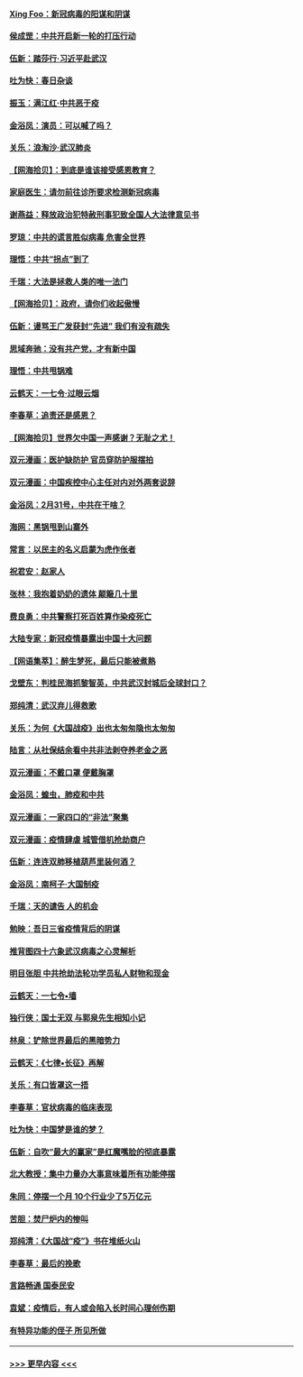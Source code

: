 #### [Xing Foo：新冠病毒的阳谋和阴谋](../pages/nsc993/n11936086.md?t=03131831) 
#### [侯成罡：中共开启新一轮的打压行动](../pages/nsc993/n11935730.md?t=03131831) 
#### [伍新：踏莎行‧习近平赴武汉](../pages/nsc993/n11935157.md?t=03131831) 
#### [吐为快：春日杂谈](../pages/nsc993/n11934776.md?t=03131831) 
#### [振玉：满江红‧中共恶于疫](../pages/nsc993/n11934647.md?t=03131831) 
#### [金浴凤：演员：可以喊了吗？](../pages/nsc993/n11934602.md?t=03131831) 
#### [关乐：浪淘沙·武汉肺炎](../pages/nsc993/n11931792.md?t=03131831) 
#### [【网海拾贝】：到底是谁该接受感恩教育？](../pages/nsc993/n11931552.md?t=03131831) 
#### [家庭医生：请勿前往诊所要求检测新冠病毒](../pages/nsc993/n11929190.md?t=03131831) 
#### [谢燕益：释放政治犯特赦刑事犯致全国人大法律意见书](../pages/nsc993/n11928978.md?t=03131831) 
#### [罗琼：中共的谎言胜似病毒 危害全世界](../pages/nsc993/n11922636.md?t=03131831) 
#### [理悟：中共“拐点”到了](../pages/nsc993/n11928496.md?t=03131831) 
#### [千瑞：大法是拯救人类的唯一法门](../pages/nsc993/n11927637.md?t=03131831) 
#### [【网海拾贝】：政府，请你们收起傲慢](../pages/nsc993/n11926932.md?t=03131831) 
#### [伍新：谩骂王广发获封“先进” 我们有没有疏失](../pages/nsc993/n11926101.md?t=03131831) 
#### [思域奔驰：没有共产党，才有新中国](../pages/nsc993/n11926058.md?t=03131831) 
#### [理悟：中共甩锅难](../pages/nsc993/n11925355.md?t=03131831) 
#### [云鹤天：一七令·过眼云烟](../pages/nsc993/n11925284.md?t=03131831) 
#### [李春草：追责还是感恩？](../pages/nsc993/n11925274.md?t=03131831) 
#### [【网海拾贝】世界欠中国一声感谢？无耻之尤！](../pages/nsc993/n11925239.md?t=03131831) 
#### [双元漫画：医护缺防护 官员穿防护服摆拍](../pages/nsc993/n11923899.md?t=03131831) 
#### [双元漫画：中国疾控中心主任对内对外两套说辞](../pages/nsc993/n11921994.md?t=03131831) 
#### [金浴凤：2月31号，中共在干啥？](../pages/nsc993/n11922706.md?t=03131831) 
#### [海网：黑锅甩到山寨外](../pages/nsc993/n11922688.md?t=03131831) 
#### [常言：以民主的名义启蒙为虎作伥者](../pages/nsc993/n11922217.md?t=03131831) 
#### [祝君安：赵家人](../pages/nsc993/n11922209.md?t=03131831) 
#### [张林：我抱着奶奶的遗体 颠簸几十里](../pages/nsc993/n11920945.md?t=03131831) 
#### [费良勇：中共警察打死百姓算作染疫死亡](../pages/nsc993/n11919264.md?t=03131831) 
#### [大陆专家：新冠疫情暴露出中国十大问题](../pages/nsc993/n11919187.md?t=03131831) 
#### [【网语集萃】：醉生梦死，最后只能被煮熟](../pages/nsc993/n11918994.md?t=03131831) 
#### [戈壁东：判桂民海抓黎智英，中共武汉封城后全球封口？](../pages/nsc993/n11917982.md?t=03131831) 
#### [郑纯清：武汉弃儿得救歌](../pages/nsc993/n11917881.md?t=03131831) 
#### [关乐：为何《大国战疫》出也太匆匆隐也太匆匆](../pages/nsc993/n11917792.md?t=03131831) 
#### [陆言：从社保结余看中共非法剥夺养老金之恶](../pages/nsc993/n11917084.md?t=03131831) 
#### [双元漫画：不戴口罩 便戴胸罩](../pages/nsc993/n11916447.md?t=03131831) 
#### [金浴凤：蝗虫，肺疫和中共](../pages/nsc993/n11916904.md?t=03131831) 
#### [双元漫画：一家四口的“非法”聚集](../pages/nsc993/n11916378.md?t=03131831) 
#### [双元漫画：疫情肆虐 城管借机抢劫商户](../pages/nsc993/n11916310.md?t=03131831) 
#### [伍新：连连双肺移植葫芦里装何酒？](../pages/nsc993/n11913667.md?t=03131831) 
#### [金浴凤：南柯子·大国制疫](../pages/nsc993/n11913657.md?t=03131831) 
#### [千瑞：天的谴告  人的机会](../pages/nsc993/n11913309.md?t=03131831) 
#### [勉映：吾日三省疫情背后的阴谋](../pages/nsc993/n11913079.md?t=03131831) 
#### [推背图四十六象武汉病毒之心灵解析](../pages/nsc993/n11911761.md?t=03131831) 
#### [明目张胆 中共抢劫法轮功学员私人财物和现金](../pages/nsc993/n11910262.md?t=03131831) 
#### [云鹤天：一七令▪墙](../pages/nsc993/n11910627.md?t=03131831) 
#### [独行侠：国士无双 与郭泉先生相知小记](../pages/nsc993/n11910613.md?t=03131831) 
#### [林泉：铲除世界最后的黑暗势力](../pages/nsc993/n11909320.md?t=03131831) 
#### [云鹤天：《七律▪长征》再解](../pages/nsc993/n11909327.md?t=03131831) 
#### [关乐：有口皆罩这一捂](../pages/nsc993/n11908393.md?t=03131831) 
#### [李春草：官状病毒的临床表现](../pages/nsc993/n11908339.md?t=03131831) 
#### [吐为快：中国梦是谁的梦？](../pages/nsc993/n11906564.md?t=03131831) 
#### [伍新：自吹“最大的赢家”是红魔嘴脸的彻底暴露](../pages/nsc993/n11906407.md?t=03131831) 
#### [北大教授：集中力量办大事意味着所有功能停摆](../pages/nsc993/n11904800.md?t=03131831) 
#### [朱同：停摆一个月 10个行业少了5万亿元](../pages/nsc993/n11904498.md?t=03131831) 
#### [苦胆：焚尸炉内的惨叫](../pages/nsc993/n11904479.md?t=03131831) 
#### [郑纯清：《大国战“疫”》书在堆纸火山](../pages/nsc993/n11904450.md?t=03131831) 
#### [李春草：最后的挽歌](../pages/nsc993/n11904441.md?t=03131831) 
#### [言路畅通 国泰民安](../pages/nsc993/n11904222.md?t=03131831) 
#### [袁斌：疫情后，有人或会陷入长时间心理创伤期](../pages/nsc993/n11901514.md?t=03131831) 
#### [有特异功能的侄子 所见所做](../pages/nsc993/n11901154.md?t=03131831) 

----
#### [ >>> 更早内容 <<< ](../indexes/nsc993-earlier.md)
